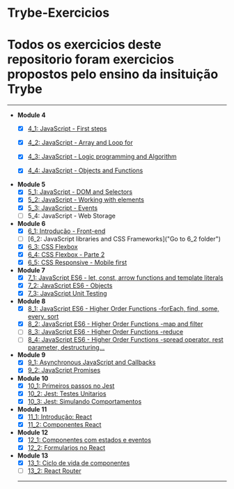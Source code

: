 # Trybe-Exercicios

# Todos os exercicios deste repositorio foram exercicios propostos pelo ensino da insituição Trybe 

----

  * __Module 4__
    - [x] [4_1: JavaScript - First steps](https://github.com/Matheuscara/Trybe-Exercicios/tree/master/4_1 "Go to 4_1 folder")
    - [x] [4_2: JavaScript - Array and Loop for](https://github.com/Matheuscara/Trybe-Exercicios/tree/master/4_2 "Go to 4_2 folder")
    - [x] [4_3: JavaScript - Logic programming and Algorithm](https://github.com/Matheuscara/Trybe-Exercicios/tree/master/4_3 "Go to 4_3 folder")
    - [x] [4_4: JavaScript - Objects and Functions](https://github.com/Matheuscara/Trybe-Exercicios/tree/master/4_4 "Go to 4_4 folder")


 * __Module 5__
    - [x] [5_1: JavaScript - DOM and Selectors](https://github.com/Matheuscara/Trybe-Exercicios/tree/master/5_1 "Go to 5_1 folder")
    - [x] [5_2: JavaScript - Working with elements](https://github.com/Matheuscara/Trybe-Exercicios/tree/master/5_2 "Go to 5_2 folder")
    - [x] [5_3: JavaScript - Events](https://github.com/Matheuscara/Trybe-Exercicios/tree/master/5_3 "Go to 5_3 folder")
    - [ ] 5_4: JavaScript - Web Storage
    
* __Module 6__
    - [x] [6_1: Introdução - Front-end](https://github.com/Matheuscara/Trybe-Exercicios/tree/master/6_1 "Go to 6_1 folder")
    - [ ] [6_2: JavaScript libraries and CSS Frameworks]("Go to 6_2 folder")
    - [x] [6_3: CSS Flexbox](https://github.com/Matheuscara/Trybe-Exercicios/tree/master/6_3/Parte-1 "Go to 6_3 folder")
    - [x] [6_4: CSS Flexbox - Parte 2](https://github.com/Matheuscara/Trybe-Exercicios/tree/master/6_4 "Go to 6_5 folder")
    - [x] [6_5: CSS Responsive - Mobile first](https://github.com/Matheuscara/Trybe-Exercicios/tree/master/6_5 "Go to 6_5 folder")
 
* __Module 7__
    - [x] [7_1: JavaScript ES6 - let, const, arrow functions and template literals](https://github.com/Matheuscara/Trybe-Exercicios/tree/master/7_1 "Go to 7_1 folder")
    - [x] [7_2: JavaScript ES6 - Objects](https://github.com/Matheuscara/Trybe-Exercicios/tree/master/7_2/Estudo "Go to 7_2 folder")
    - [x] [7_3: JavaScript Unit Testing](https://github.com/Matheuscara/Trybe-Exercicios/tree/master/7_3 "Go to 7_3 folder")

* __Module 8__
    - [x] [8_1: JavaScript ES6 - Higher Order Functions -forEach, find, some, every, sort](https://github.com/Matheuscara/Trybe-Exercicios/tree/master/8_1 "Go to 8_1 folder")
    - [X] [8_2: JavaScript ES6 - Higher Order Functions -map and filter](https://github.com/Matheuscara/Trybe-Exercicios/tree/master/8_2 "Go to 8_2 folder")
    - [ ] [8_3: JavaScript ES6 - Higher Order Functions -reduce]()
    - [ ] [8_4: JavaScript ES6 - Higher Order Functions -spread operator, rest parameter, destructuring...]()

* __Module 9__
    - [x] [9_1: Asynchronous JavaScript and Callbacks](https://github.com/Matheuscara/Trybe-Exercicios/tree/master/9_1 "Go to 9_1 folder")
    - [X] [9_2: JavaScript Promises](https://github.com/Matheuscara/Trybe-Exercicios/tree/master/9_2 "Go to 9_2 folder")

* __Module 10__
    - [X] [10_1: Primeiros passos no Jest](https://github.com/Matheuscara/Trybe-Exercicios/tree/master/10_1 "Go to 10_1 folder")
    - [X] [10_2: Jest: Testes Unitarios](https://github.com/Matheuscara/Trybe-Exercicios/tree/master/10_2 "Go to 10_2 folder")
    - [X] [10_3: Jest: Simulando Comportamentos](https://github.com/Matheuscara/Trybe-Exercicios/tree/master/10_3 "Go to 10_3 folder")

* __Module 11__
    - [X] [11_1: Introdução: React](https://github.com/Matheuscara/Trybe-Exercicios/tree/master/11_1 "Go to 11_1 folder")
    - [X] [11_2: Componentes React](https://github.com/Matheuscara/Trybe-Exercicios/tree/master/11_2 "Go to 11_2 folder")

* __Module 12__
    - [X] [12_1: Componentes com estados e eventos](https://github.com/Matheuscara/Trybe-Exercicios/tree/master/12_1 "Go to 12_1 folder")
    - [X] [12_2: Formularios no React](https://github.com/Matheuscara/Trybe-Exercicios/tree/master/12_2 "Go to 12_2 folder")
    
* __Module 13__
    - [X] [13_1: Ciclo de vida de componentes](https://github.com/Matheuscara/Trybe-Exercicios/tree/master/13_1 "Go to 13_1 folder")
    - [ ] [13_2: React Router](https://github.com/Matheuscara/Trybe-Exercicios/tree/master/13_2 "Go to 13_2 folder")
    ----